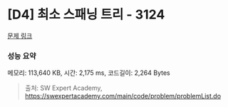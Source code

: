 # [D4] 최소 스패닝 트리 - 3124 

[문제 링크](https://swexpertacademy.com/main/code/problem/problemDetail.do?contestProbId=AV_mSnmKUckDFAWb) 

### 성능 요약

메모리: 113,640 KB, 시간: 2,175 ms, 코드길이: 2,264 Bytes



> 출처: SW Expert Academy, https://swexpertacademy.com/main/code/problem/problemList.do